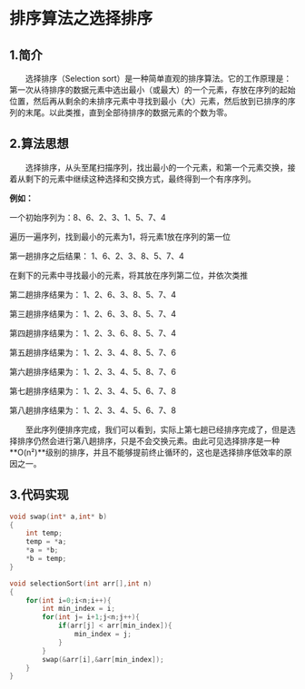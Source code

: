 # 排序算法之选择排序



## 1.简介

&ensp;&ensp;&ensp;&ensp;选择排序（Selection sort）是一种简单直观的排序算法。它的工作原理是：第一次从待排序的数据元素中选出最小（或最大）的一个元素，存放在序列的起始位置，然后再从剩余的未排序元素中寻找到最小（大）元素，然后放到已排序的序列的末尾。以此类推，直到全部待排序的数据元素的个数为零。



## 2.算法思想

&emsp;&emsp;选择排序，从头至尾扫描序列，找出最小的一个元素，和第一个元素交换，接着从剩下的元素中继续这种选择和交换方式，最终得到一个有序序列。

**例如：**

一个初始序列为：8、6、2、3、1、5、7、4

遍历一遍序列，找到最小的元素为1，将元素1放在序列的第一位

第一趟排序之后结果： 1、6、2、3、8、5、7、4

在剩下的元素中寻找最小的元素，将其放在序列第二位，并依次类推

第二趟排序结果为：  1、2、6、3、8、5、7、4

第三趟排序结果为：  1、2、6、3、8、5、7、4

第四趟排序结果为：  1、2、3、6、8、5、7、4

第五趟排序结果为：  1、2、3、4、8、5、7、6

第六趟排序结果为：  1、2、3、4、5、8、7、6

第七趟排序结果为：  1、2、3、4、5、6、7、8 

第八趟排序结果为：  1、2、3、4、5、6、7、8

&emsp;&emsp;至此序列便排序完成，我们可以看到，实际上第七趟已经排序完成了，但是选择排序仍然会进行第八趟排序，只是不会交换元素。由此可见选择排序是一种**O(n²)**级别的排序，并且不能够提前终止循环的，这也是选择排序低效率的原因之一。



## 3.代码实现

```c
void swap(int* a,int* b)
{
    int temp;
    temp = *a;
    *a = *b;
    *b = temp;
}

void selectionSort(int arr[],int n)
{
    for(int i=0;i<n;i++){
        int min_index = i;
        for(int j= i+1;j<n;j++){
            if(arr[j] < arr[min_index]){
                min_index = j;
            }
        }
        swap(&arr[i],&arr[min_index]);
    }
}

```